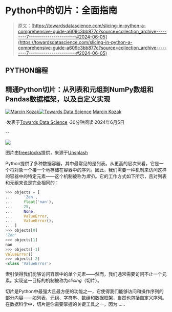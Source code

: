 # Python中的切片：全面指南

> 原文：[https://towardsdatascience.com/slicing-in-python-a-comprehensive-guide-a609c3bb877c?source=collection_archive---------7-----------------------#2024-06-05](https://towardsdatascience.com/slicing-in-python-a-comprehensive-guide-a609c3bb877c?source=collection_archive---------7-----------------------#2024-06-05)

## PYTHON编程

## 精通Python切片：从列表和元组到NumPy数组和Pandas数据框架，以及自定义实现

[](https://medium.com/@nyggus?source=post_page---byline--a609c3bb877c--------------------------------)[![Marcin Kozak](../Images/d7faf62e48ed81dab5d8ad92819fff54.png)](https://medium.com/@nyggus?source=post_page---byline--a609c3bb877c--------------------------------)[](https://towardsdatascience.com/?source=post_page---byline--a609c3bb877c--------------------------------)[![Towards Data Science](../Images/a6ff2676ffcc0c7aad8aaf1d79379785.png)](https://towardsdatascience.com/?source=post_page---byline--a609c3bb877c--------------------------------) [Marcin Kozak](https://medium.com/@nyggus?source=post_page---byline--a609c3bb877c--------------------------------)

·发表于[Towards Data Science](https://towardsdatascience.com/?source=post_page---byline--a609c3bb877c--------------------------------) ·30分钟阅读·2024年6月5日

--

![](../Images/a299a7f2ddca0d135db0b57f4edf96ad.png)

图片由[freestocks](https://unsplash.com/@freestocks?utm_source=medium&utm_medium=referral)提供，来源于[Unsplash](https://unsplash.com/?utm_source=medium&utm_medium=referral)

Python提供了多种数据容器，其中最常见的是列表。从更高的层次来看，它是一个将对象一个接一个地存储在容器中的序列。因此，我们需要一种机制来访问这样的容器中的特定元素——这个机制被称为*索引*。它的工作方式如下所示，且对列表和元组来说是完全相同的：

```py
>>> objects = [
...     'Zen',
...     float('nan'),
...     25,
...     None,
...     ValueError,
...     ValueError(),
... ]
>>> objects[0]
'Zen'
>>> objects[1]
nan
>>> objects[-1]
ValueError()
>>> objects[-2]
<class 'ValueError'>
```

索引使得我们能够访问容器中的单个元素——然而，我们通常需要访问不止一个元素。实现这一目标的机制被称为*slicing*（切片）。

切片是Python中最强大且最方便的功能之一，它使得我们能够访问和操作序列的部分内容——如列表、元组、字符串、数组和数据框架，当然也包括自定义序列。在数据科学中，切片是你需要掌握的关键工具之一，因为……
